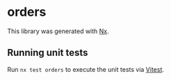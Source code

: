 # orders

This library was generated with [Nx](https://nx.dev).

## Running unit tests

Run `nx test orders` to execute the unit tests via [Vitest](https://vitest.dev/).
